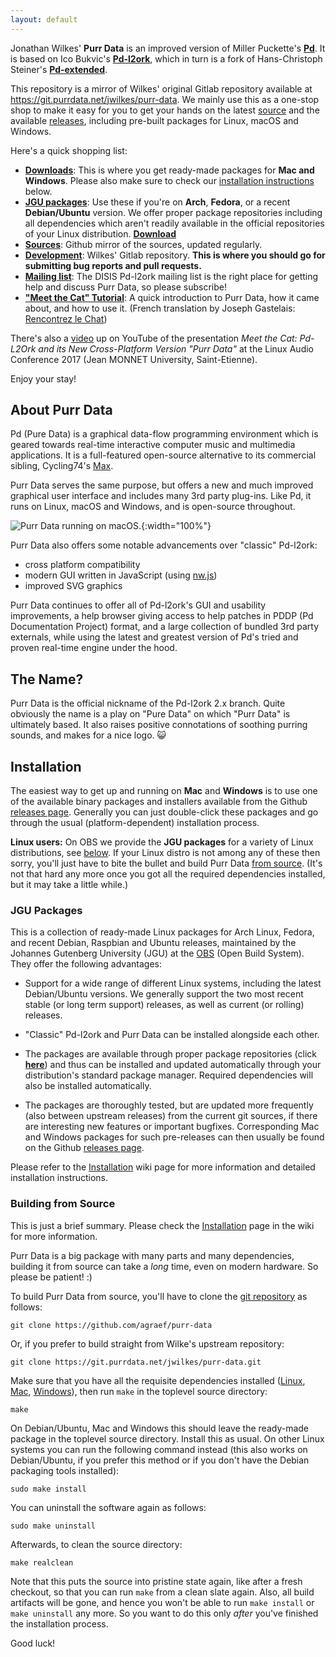 ```yaml
---
layout: default
---
```


Jonathan Wilkes' **Purr Data** is an improved version of Miller Puckette's **[Pd](http://puredata.info/)**. It is based on Ico Bukvic's **[Pd-l2ork](http://l2ork.music.vt.edu/main/make-your-own-l2ork/software/)**, which in turn is a fork of Hans-Christoph Steiner's **[Pd-extended](http://puredata.info/downloads/pd-extended)**.

This repository is a mirror of Wilkes' original Gitlab repository available at <https://git.purrdata.net/jwilkes/purr-data>. We mainly use this as a one-stop shop to make it easy for you to get your hands on the latest [source](https://github.com/agraef/purr-data) and the available [releases](https://github.com/agraef/purr-data/releases), including pre-built packages for Linux, macOS and Windows.

Here's a quick shopping list:

- [**Downloads**](https://github.com/agraef/purr-data/releases): This is where you get ready-made packages for **Mac and Windows**. Please also make sure to check our [installation instructions](#installation) below.
- [**JGU packages**](#jgu-packages): Use these if you're on **Arch**, **Fedora**, or a recent **Debian/Ubuntu** version. We offer proper package repositories including all dependencies which aren't readily available in the official repositories of your Linux distribution. **[Download](https://software.opensuse.org/download/package?package=purr-data&project=home%3Aaggraef%3Apurr-data-jgu)**
- [**Sources**](https://github.com/agraef/purr-data): Github mirror of the sources, updated regularly.
- [**Development**](https://git.purrdata.net/jwilkes/purr-data): Wilkes' Gitlab repository. **This is where you should go for submitting bug reports and pull requests.**
- [**Mailing list**](http://disis.music.vt.edu/listinfo/l2ork-dev): The DISIS Pd-l2ork mailing list is the right place for getting help and discuss Purr Data, so please subscribe!
- [**"Meet the Cat" Tutorial**](https://agraef.github.io/purr-data-intro): A quick introduction to Purr Data, how it came about, and how to use it. (French translation by Joseph Gastelais: [Rencontrez le Chat](https://www.linuxrouen.fr/wp/programmation/rencontrez-le-chat-introduction-rapide-a-purr-data-vs-pd-l2ork-vs-pd-extended-vs-pure-data-28047/))

There's also a [video](https://www.youtube.com/watch?v=T1wo496Zx0s) up on YouTube of the presentation *Meet the Cat: Pd-L2Ork and its New Cross-Platform Version "Purr Data"* at the Linux Audio Conference 2017 (Jean MONNET University, Saint-Etienne).

Enjoy your stay!

## About Purr Data

Pd (Pure Data) is a graphical data-flow programming environment which is geared towards real-time interactive computer music and multimedia applications. It is a full-featured open-source alternative to its commercial sibling, Cycling74's [Max](https://cycling74.com/).

Purr Data serves the same purpose, but offers a new and much improved graphical user interface and includes many 3rd party plug-ins. Like Pd, it runs on Linux, macOS and Windows, and is open-source throughout.

![Purr Data running on macOS.](purr-data.png){:width="100%"}

Purr Data also offers some notable advancements over "classic" Pd-l2ork:

- cross platform compatibility
- modern GUI written in JavaScript (using [nw.js](https://nwjs.io/))
- improved SVG graphics

Purr Data continues to offer all of Pd-l2ork's GUI and usability improvements, a help browser giving access to help patches in PDDP (Pd Documentation Project) format, and a large collection of bundled 3rd party externals, while using the latest and greatest version of Pd's tried and proven real-time engine under the hood.

## The Name?

Purr Data is the official nickname of the Pd-l2ork 2.x branch. Quite obviously the name is a play on "Pure Data" on which "Purr Data" is ultimately based. It also raises positive connotations of soothing purring sounds, and makes for a nice logo. 😺

## Installation

The easiest way to get up and running on **Mac** and **Windows** is to use one of the available binary packages and installers available from the Github [releases page](https://github.com/agraef/purr-data/releases). Generally you can just double-click these packages and go through the usual (platform-dependent) installation process.

**Linux users:** On OBS we provide the **JGU packages** for a variety of Linux distributions, see [below](#jgu-packages). If your Linux distro is not among any of these then sorry, you'll just have to bite the bullet and build Purr Data [from source](#building-from-source). (It's not that hard any more once you got all the required dependencies installed, but it may take a little while.)

### JGU Packages

This is a collection of ready-made Linux packages for Arch Linux, Fedora, and recent Debian, Raspbian and Ubuntu releases, maintained by the Johannes Gutenberg University (JGU) at the [OBS](https://build.opensuse.org/project/show/home:aggraef:purr-data-jgu) (Open Build System). They offer the following advantages:

- Support for a wide range of different Linux systems, including the latest Debian/Ubuntu versions. We generally support the two most recent stable (or long term support) releases, as well as current (or rolling) releases.

- "Classic" Pd-l2ork and Purr Data can be installed alongside each other.

- The packages are available through proper package repositories (click **[here](https://software.opensuse.org/download/package?package=purr-data&project=home%3Aaggraef%3Apurr-data-jgu)**) and thus can be installed and updated automatically through your distribution's standard package manager. Required dependencies will also be installed automatically.

- The packages are thoroughly tested, but are updated more frequently (also between upstream releases) from the current git sources, if there are interesting new features or important bugfixes. Corresponding Mac and Windows packages for such pre-releases can then usually be found on the Github [releases page](https://github.com/agraef/purr-data/releases).

Please refer to the [Installation](https://github.com/agraef/purr-data/wiki/Installation#linux) wiki page for more information and detailed installation instructions.

### Building from Source

This is just a brief summary. Please check the [Installation](https://github.com/agraef/purr-data/wiki/Installation#installing-from-source) page in the wiki for more information.

Purr Data is a big package with many parts and many dependencies, building it from source can take a *long* time, even on modern hardware. So please be patient! :)

To build Purr Data from source, you'll have to clone the [git repository](https://github.com/agraef/purr-data) as follows:

    git clone https://github.com/agraef/purr-data

Or, if you prefer to build straight from Wilke's upstream repository:

    git clone https://git.purrdata.net/jwilkes/purr-data.git

Make sure that you have all the requisite dependencies installed ([Linux](https://github.com/agraef/purr-data/blob/master/README.md#linux), [Mac](https://github.com/agraef/purr-data/blob/master/README.md#osx-64-bit-using-homebrew), [Windows](https://github.com/agraef/purr-data/blob/master/README.md#windows-32-bit-using-msys2)), then run `make` in the toplevel source directory:

    make

On Debian/Ubuntu, Mac and Windows this should leave the ready-made package in the toplevel source directory. Install this as usual. On other Linux systems you can run the following command instead (this also works on Debian/Ubuntu, if you prefer this method or if you don't have the Debian packaging tools installed):

    sudo make install

You can uninstall the software again as follows:

    sudo make uninstall

Afterwards, to clean the source directory:

    make realclean

Note that this puts the source into pristine state again, like after a fresh checkout, so that you can run `make` from a clean slate again. Also, all build artifacts will be gone, and hence you won't be able to run `make install` or `make uninstall` any more. So you want to do this only *after* you've finished the installation process.

Good luck!
